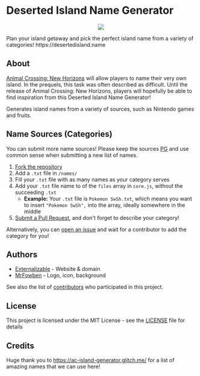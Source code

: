 # Deserted Island Name Generator
<p align="center">
  <img src="https://desertedisland.name/img/logo.png">
</p>
Plan your island getaway and pick the perfect island name from a variety of categories! https://desertedisland.name

## About
[Animal Crossing: New Horizons](http://www.animal-crossing.com/new-horizons) will allow players to name their very own island. In the prequels, this task was often described as difficult. Until the release of Animal Crossing: New Horizons, players will hopefully be able to find inspiration from this Deserted Island Name Generator!

Generates island names from a variety of sources, such as Nintendo games and fruits.

## Name Sources (Categories)
You can submit more name sources! Please keep the sources [PG](https://en.wikipedia.org/wiki/Motion_Picture_Association_of_America_film_rating_system#MPAA_film_ratings) and use common sense when submitting a new list of names.

1. [Fork the repository](https://github.com/Externalizable/desertedisland.name/fork)
2. Add a `.txt` file in `/names/`
3. Fill your `.txt` file with as many names as your category serves
4. Add your `.txt` file name to of the `files` array in `core.js`, without the succeeding `.txt`
    * **Example:** Your `.txt` file is `Pokemon SwSh.txt`, which means you want to insert `"Pokemon SwSh",` into the array, ideally somewhere in the middle
5. [Submit a Pull Request](https://github.com/Externalizable/desertedisland.name/pulls), and don't forget to describe your category!

Alternatively, you can [open an issue](https://github.com/Externalizable/desertedisland.name/issues/new) and wait for a contributor to add the category for you!

## Authors
- [Externalizable](https://github.com/Externalizable) - Website & domain
- [MrFowben](https://twitter.com/MrFowben) - Logo, icon, background

See also the list of [contributors](https://github.com/Externalizable/desertedisland.name/contributors) who participated in this project.

## License
This project is licensed under the MIT License - see the [LICENSE](https://github.com/Externalizable/desertedisland.name/blob/master/LICENSE) file for details

## Credits
Huge thank you to https://ac-island-generator.glitch.me/ for a list of amazing names that we can use here!
